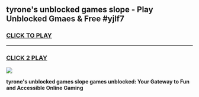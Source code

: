 
## tyrone's unblocked games slope - Play Unblocked Gmaes & Free #yjlf7
<h3>
<a href="https://news.freeplayer.one?title=tyrone's_unblocked_games_slope&ref=26F">CLICK TO PLAY</a></h3>
<hr>

<h3>
<a href="https://news.freeplayer.one?title=tyrone's_unblocked_games_slope&ref=26F">CLICK 2 PLAY</a>
  
</h3>

<a href="https://news.freeplayer.one?title=tyrone's_unblocked_games_slope&ref=26F/"><img src="https://clearcache.store/games.png"></a>


**tyrone's unblocked games slope games unblocked: Your Gateway to Fun and Accessible Online Gaming**
